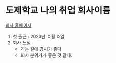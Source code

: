# 도제학교 나의 취업 회사이름
[회사 홈페이지](http://www.google.com)
1. 첫 출근 : 2023년 ㅇ월 ㅇ일
2. 회사 느낌
    - 가는 길에 경치가 좋다
    - 회사 분위기가 좋은 것 같다.